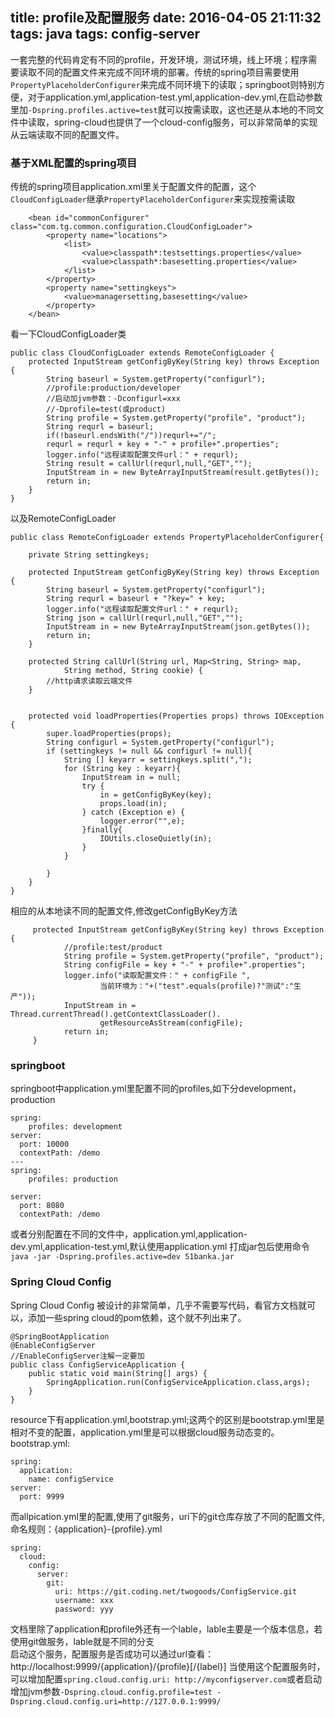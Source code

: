 title: profile及配置服务
date: 2016-04-05 21:11:32
tags: java
tags: config-server
---
一套完整的代码肯定有不同的profile，开发环境，测试环境，线上环境；程序需要读取不同的配置文件来完成不同环境的部署。传统的spring项目需要使用`PropertyPlaceholderConfigurer`来完成不同环境下的读取；springboot则特别方便，对于application.yml,application-test.yml,application-dev.yml,在启动参数里加`-Dspring.profiles.active=test`就可以按需读取，这也还是从本地的不同文件中读取，spring-cloud也提供了一个cloud-config服务，可以非常简单的实现从云端读取不同的配置文件。
### 基于XML配置的spring项目
传统的spring项目application.xml里关于配置文件的配置，这个`CloudConfigLoader`继承`PropertyPlaceholderConfigurer`来实现按需读取<!--more-->
```
	<bean id="commonConfigurer" class="com.tg.common.configuration.CloudConfigLoader">
		<property name="locations">
			<list>
				<value>classpath*:testsettings.properties</value>
				<value>classpath*:basesetting.properties</value>
			</list>
		</property>
		<property name="settingkeys">
			<value>managersetting,basesetting</value>
		</property>
	</bean>
```
看一下CloudConfigLoader类
```
public class CloudConfigLoader extends RemoteConfigLoader {
    protected InputStream getConfigByKey(String key) throws Exception {
        String baseurl = System.getProperty("configurl");
        //profile:production/developer
        //启动加jvm参数：-Dconfigurl=xxx
        //-Dprofile=test(或product)
        String profile = System.getProperty("profile", "product");
        String requrl = baseurl;
        if(!baseurl.endsWith("/"))requrl+="/";
        requrl = requrl + key + "-" + profile+".properties";
        logger.info("远程读取配置文件url：" + requrl);
        String result = callUrl(requrl,null,"GET","");
        InputStream in = new ByteArrayInputStream(result.getBytes());
        return in;
    }
}
```
以及RemoteConfigLoader
```
public class RemoteConfigLoader extends PropertyPlaceholderConfigurer{
	
	private String settingkeys;

	protected InputStream getConfigByKey(String key) throws Exception {
		String baseurl = System.getProperty("configurl");
		String requrl = baseurl + "?key=" + key;
		logger.info("远程读取配置文件url：" + requrl);
		String json = callUrl(requrl,null,"GET","");
		InputStream in = new ByteArrayInputStream(json.getBytes());
		return in;
	}

	protected String callUrl(String url, Map<String, String> map,
			String method, String cookie) {
		//http请求读取云端文件
	}
	

	protected void loadProperties(Properties props) throws IOException {
		super.loadProperties(props);
		String configurl = System.getProperty("configurl");
		if (settingkeys != null && configurl != null){
			String [] keyarr = settingkeys.split(",");
			for (String key : keyarr){
				InputStream in = null;
				try {
					in = getConfigByKey(key);
					props.load(in);
				} catch (Exception e) {
					logger.error("",e);
				}finally{
					IOUtils.closeQuietly(in);
				}
			}
			
		}
	}
}

```
相应的从本地读不同的配置文件,修改getConfigByKey方法
```
	 protected InputStream getConfigByKey(String key) throws Exception {
	        //profile:test/product
	        String profile = System.getProperty("profile", "product");
	        String configFile = key + "-" + profile+".properties";
	        logger.info("读取配置文件：" + configFile ",
	                当前环境为："+("test".equals(profile)?"测试":"生产"));
	        InputStream in = Thread.currentThread().getContextClassLoader().
	                getResourceAsStream(configFile);
	        return in;
	 }
```
### springboot
springboot中application.yml里配置不同的profiles,如下分development，production
```
spring:
    profiles: development
server:
  port: 10000
  contextPath: /demo
---
spring:
    profiles: production

server:
  port: 8080
  contextPath: /demo
```
或者分别配置在不同的文件中，application.yml,application-dev.yml,application-test.yml,默认使用application.yml
打成jar包后使用命令`java -jar -Dspring.profiles.active=dev 51banka.jar`

### Spring Cloud Config
Spring Cloud Config 被设计的非常简单，几乎不需要写代码，看官方文档就可以，添加一些spring cloud的pom依赖，这个就不列出来了。
```
@SpringBootApplication
@EnableConfigServer
//EnableConfigServer注解一定要加
public class ConfigServiceApplication {
    public static void main(String[] args) {
        SpringApplication.run(ConfigServiceApplication.class,args);
    }
}
```
resource下有application.yml,bootstrap.yml;这两个的区别是bootstrap.yml里是相对不变的配置，application.yml里是可以根据cloud服务动态变的。bootstrap.yml:
```
spring:
  application:
    name: configService
server:
  port: 9999
```
而allpication.yml里的配置,使用了git服务，uri下的git仓库存放了不同的配置文件,命名规则：{application}-{profile}.yml
```
spring:
  cloud:
    config:
      server:
        git:
          uri: https://git.coding.net/twogoods/ConfigService.git
          username: xxx
          password: yyy
```
文档里除了application和profile外还有一个lable，lable主要是一个版本信息，若使用git做服务，lable就是不同的分支  
启动这个服务，配置服务是否成功可以通过url查看：http://localhost:9999/{application}/{profile}[/{label}]
当使用这个配置服务时，可以增加配置`spring.cloud.config.uri: http://myconfigserver.com`或者启动增加jvm参数`-Dspring.cloud.config.profile=test -Dspring.cloud.config.uri=http://127.0.0.1:9999/`










